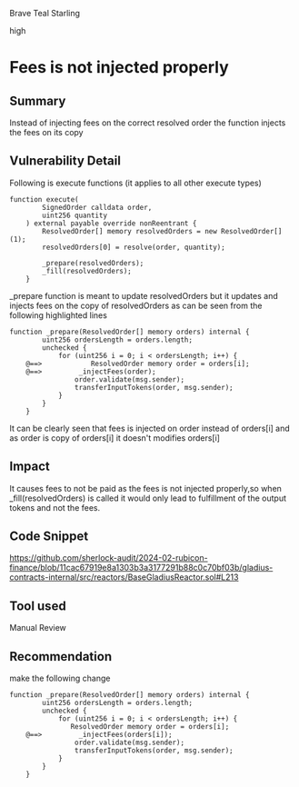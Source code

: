 Brave Teal Starling

high

# Fees is not injected properly

## Summary
Instead of injecting fees on the correct resolved order the function injects the fees on its copy
## Vulnerability Detail
Following is execute functions (it applies to all other execute types)
```solidity
function execute(
        SignedOrder calldata order,
        uint256 quantity
    ) external payable override nonReentrant {
        ResolvedOrder[] memory resolvedOrders = new ResolvedOrder[](1);
        resolvedOrders[0] = resolve(order, quantity);

        _prepare(resolvedOrders);
        _fill(resolvedOrders);
    }
```
_prepare function is meant to update resolvedOrders but it updates and injects fees on the copy of resolvedOrders as can be seen from the following highlighted lines
```solidity
function _prepare(ResolvedOrder[] memory orders) internal {
        uint256 ordersLength = orders.length;
        unchecked {
            for (uint256 i = 0; i < ordersLength; i++) {
    @==>            ResolvedOrder memory order = orders[i];
    @==>         _injectFees(order);
                order.validate(msg.sender);
                transferInputTokens(order, msg.sender);
            }
        }
    }
```
It can be clearly seen that fees is injected on order instead of orders[i] and as order is copy of orders[i] it doesn't modifies orders[i]

## Impact
It causes fees to not be paid as the fees is not injected properly,so when _fill(resolvedOrders) is called it would only lead to fulfillment of the output tokens and not the fees.
## Code Snippet
https://github.com/sherlock-audit/2024-02-rubicon-finance/blob/11cac67919e8a1303b3a3177291b88c0c70bf03b/gladius-contracts-internal/src/reactors/BaseGladiusReactor.sol#L213
## Tool used

Manual Review

## Recommendation
make the following change
```solidity
function _prepare(ResolvedOrder[] memory orders) internal {
        uint256 ordersLength = orders.length;
        unchecked {
            for (uint256 i = 0; i < ordersLength; i++) {
               ResolvedOrder memory order = orders[i];
    @==>         _injectFees(orders[i]);
                order.validate(msg.sender);
                transferInputTokens(order, msg.sender);
            }
        }
    }
```
